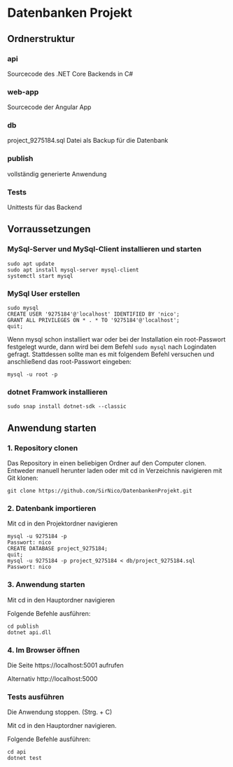 # Datenbanken Projekt

## Ordnerstruktur

### api
Sourcecode des .NET Core Backends in C#

### web-app
Sourcecode der Angular App

### db
project_9275184.sql Datei als Backup für die Datenbank

### publish
vollständig generierte Anwendung

### Tests
Unittests für das Backend

## Vorraussetzungen

### MySql-Server und MySql-Client installieren und starten
```
sudo apt update
sudo apt install mysql-server mysql-client
systemctl start mysql
```

### MySql User erstellen
```
sudo mysql
CREATE USER '9275184'@'localhost' IDENTIFIED BY 'nico';
GRANT ALL PRIVILEGES ON * . * TO '9275184'@'localhost';
quit;
```
Wenn mysql schon installiert war oder bei der Installation ein root-Passwort festgelegt wurde, dann wird bei dem Befehl `sudo mysql` nach Logindaten gefragt. Stattdessen sollte man es mit folgendem Befehl versuchen und anschließend das root-Passwort eingeben:
```
mysql -u root -p
```

### dotnet Framwork installieren
```
sudo snap install dotnet-sdk --classic
```

## Anwendung starten

### 1. Repository clonen

Das Repository in einen beliebigen Ordner auf den Computer clonen. Entweder manuell herunter laden oder mit cd in Verzeichnis navigieren mit Git klonen:
```
git clone https://github.com/SirNico/DatenbankenProjekt.git
```

### 2. Datenbank importieren
Mit cd in den Projektordner navigieren
```
mysql -u 9275184 -p 
Passwort: nico
CREATE DATABASE project_9275184;
quit;
mysql -u 9275184 -p project_9275184 < db/project_9275184.sql
Passwort: nico
```

### 3. Anwendung starten
Mit cd in den Hauptordner navigieren

Folgende Befehle ausführen:
```
cd publish
dotnet api.dll
```

### 4. Im Browser öffnen

Die Seite https://localhost:5001 aufrufen

Alternativ http://localhost:5000

### Tests ausführen
Die Anwendung stoppen. (Strg. + C)

Mit cd in den Hauptordner navigieren.

Folgende Befehle ausführen:
```
cd api
dotnet test
```
